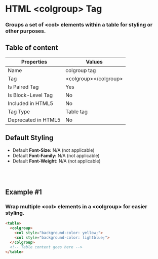 # HTML &lt;colgroup&gt; Tag

### Groups a set of &lt;col&gt; elements within a table for styling or other purposes.



## Table of content


| Properties            | Values                                                               |
|---------------------|----------------------------------------------------------------------|
| Name                | colgroup tag                                                |
| Tag                 | &lt;colgroup&gt;&lt;/colgroup&gt;                                            |
| Is Paired Tag       | Yes                                                  |
| Is Block-Level Tag  | No                                |
| Included in HTML5   | No     |
| Tag Type            | Table tag     |
| Deprecated in HTML5 | No     |


## Default Styling


-	Default **Font-Size:** N/A (not applicable)
-	Default **Font-Family:** N/A (not applicable)
-	Default **Font-Weight:** N/A (not applicable)


<br>
<br>

## Example #1
### Wrap multiple &lt;col&gt; elements in a &lt;colgroup&gt; for easier styling.
```html
<table>
  <colgroup>
    <col style="background-color: yellow;">
    <col style="background-color: lightblue;">
  </colgroup>
  <!-- Table content goes here -->
</table>
``` 
<br>
<br>

